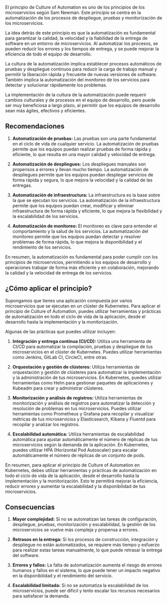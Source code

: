 El principio de Culture of Automation es uno de los principios de los microservicios según Sam Newman. Este principio se centra en la automatización de los procesos de despliegue, pruebas y monitorización de los microservicios.

La idea detrás de este principio es que la automatización es fundamental para garantizar la calidad, la velocidad y la fiabilidad de la entrega de software en un entorno de microservicios. Al automatizar los procesos, se pueden reducir los errores y los tiempos de entrega, y se puede mejorar la eficiencia de todo el equipo de desarrollo.

La cultura de la automatización implica establecer procesos automáticos de pruebas y despliegue continuos para reducir la carga de trabajo manual y permitir la liberación rápida y frecuente de nuevas versiones de software. También implica la automatización del monitoreo de los servicios para detectar y solucionar rápidamente los problemas.

La implementación de la cultura de la automatización puede requerir cambios culturales y de procesos en el equipo de desarrollo, pero puede ser muy beneficiosa a largo plazo, al permitir que los equipos de desarrollo sean más ágiles, efectivos y eficientes.

## Recomendaciones

1. **Automatización de pruebas:** Las pruebas son una parte fundamental en el ciclo de vida de cualquier servicio. La automatización de pruebas permite que los equipos puedan realizar pruebas de forma rápida y eficiente, lo que resulta en una mayor calidad y velocidad de entrega.

2. **Automatización de despliegues:** Los despliegues manuales son propensos a errores y llevan mucho tiempo. La automatización de despliegues permite que los equipos puedan desplegar servicios de forma rápida y segura, lo que mejora la velocidad y la calidad de las entregas.

3. **Automatización de infraestructura:** La infraestructura es la base sobre la que se ejecutan los servicios. La automatización de la infraestructura permite que los equipos puedan crear, modificar y eliminar infraestructura de forma rápida y eficiente, lo que mejora la flexibilidad y la escalabilidad de los servicios.

4. **Automatización de monitoreo:** El monitoreo es clave para entender el comportamiento y la salud de los servicios. La automatización del monitoreo permite que los equipos puedan detectar y resolver problemas de forma rápida, lo que mejora la disponibilidad y el rendimiento de los servicios.

En resumen, la automatización es fundamental para poder cumplir con los principios de microservicios, permitiendo a los equipos de desarrollo y operaciones trabajar de forma más eficiente y en colaboración, mejorando la calidad y la velocidad de entrega de los servicios.

## ¿Cómo aplicar el principio?

Supongamos que tienes una aplicación compuesta por varios microservicios que se ejecutan en un clúster de Kubernetes. Para aplicar el principio de Culture of Automation, puedes utilizar herramientas y prácticas de automatización en todo el ciclo de vida de la aplicación, desde el desarrollo hasta la implementación y la monitorización.

Algunas de las prácticas que puedes utilizar incluyen:

1. **Integración y entrega continua (CI/CD):** Utiliza una herramienta de CI/CD para automatizar la compilación, pruebas y despliegue de tus microservicios en el clúster de Kubernetes. Puedes utilizar herramientas como Jenkins, GitLab CI, CircleCI, entre otras.

2. **Orquestación y gestión de clústeres:** Utiliza herramientas de orquestación y gestión de clústeres para automatizar la implementación y la administración de tus microservicios. En Kubernetes, puedes utilizar herramientas como Helm para gestionar paquetes de aplicaciones y Kubeadm para crear y administrar clústeres.

3. **Monitorización y análisis de registros:** Utiliza herramientas de monitorización y análisis de registros para automatizar la detección y resolución de problemas en tus microservicios. Puedes utilizar herramientas como Prometheus y Grafana para recopilar y visualizar métricas de tus microservicios y Elasticsearch, Kibana y Fluentd para recopilar y analizar los registros.

4. **Escalabilidad automática:** Utiliza herramientas de escalabilidad automática para ajustar automáticamente el número de réplicas de tus microservicios según la demanda de la aplicación. En Kubernetes, puedes utilizar HPA (Horizontal Pod Autoscaler) para escalar automáticamente el número de réplicas de un conjunto de pods.

En resumen, para aplicar el principio de Culture of Automation en Kubernetes, debes utilizar herramientas y prácticas de automatización en todo el ciclo de vida de la aplicación, desde el desarrollo hasta la implementación y la monitorización. Esto te permitirá mejorar la eficiencia, reducir errores y aumentar la escalabilidad y la disponibilidad de tus microservicios.

## Consecuencias

1. **Mayor complejidad:** Si no se automatizan las tareas de configuración, despliegue, pruebas, monitorización y escalabilidad, la gestión de los microservicios se vuelve más compleja y propensa a errores.

2. **Retrasos en la entrega:** Si los procesos de construcción, integración y despliegue no están automatizados, se requiere más tiempo y esfuerzo para realizar estas tareas manualmente, lo que puede retrasar la entrega del software.

3. **Errores y fallos:** La falta de automatización aumenta el riesgo de errores humanos y fallos en el sistema, lo que puede tener un impacto negativo en la disponibilidad y el rendimiento del servicio.

4. **Escalabilidad limitada:** Si no se automatiza la escalabilidad de los microservicios, puede ser difícil y lento escalar los recursos necesarios para satisfacer la demanda.



